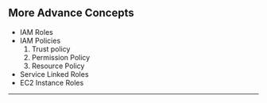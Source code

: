 ## More Advance Concepts

* IAM Roles
* IAM Policies 
  1. Trust policy
  2. Permission Policy
  3. Resource Policy
* Service Linked Roles
* EC2 Instance Roles

___
